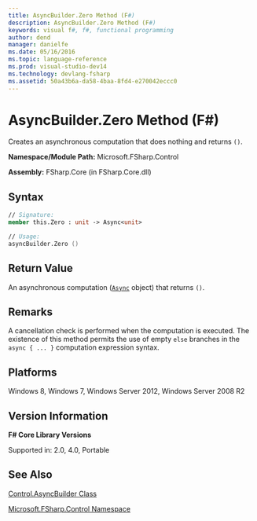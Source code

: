 ```yaml
---
title: AsyncBuilder.Zero Method (F#)
description: AsyncBuilder.Zero Method (F#)
keywords: visual f#, f#, functional programming
author: dend
manager: danielfe
ms.date: 05/16/2016
ms.topic: language-reference
ms.prod: visual-studio-dev14
ms.technology: devlang-fsharp
ms.assetid: 50a43b6a-da58-4baa-8fd4-e270042eccc0 
---
```


# AsyncBuilder.Zero Method (F#)

Creates an asynchronous computation that does nothing and returns `()`.

**Namespace/Module Path:** Microsoft.FSharp.Control

**Assembly:** FSharp.Core (in FSharp.Core.dll)


## Syntax

```fsharp
// Signature:
member this.Zero : unit -> Async<unit>

// Usage:
asyncBuilder.Zero ()
```

## Return Value

An asynchronous computation ([`Async`](https://msdn.microsoft.com/library/03eb4d12-a01a-4565-a077-5e83f17cf6f7) object) that returns `()`.

## Remarks
A cancellation check is performed when the computation is executed. The existence of this method permits the use of empty `else` branches in the `async { ... }` computation expression syntax.


## Platforms
Windows 8, Windows 7, Windows Server 2012, Windows Server 2008 R2


## Version Information
**F# Core Library Versions**

Supported in: 2.0, 4.0, Portable

## See Also
[Control.AsyncBuilder Class](Control.AsyncBuilder-Class-%5BFSharp%5D.md)

[Microsoft.FSharp.Control Namespace](Microsoft.FSharp.Control-Namespace-%5BFSharp%5D.md)